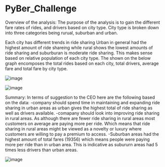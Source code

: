 # PyBer_Challenge

Overview of the analysis:
The purpose of the analysis is to gain the different fare rates of rides, and drivers based on city type. City type is broken down into three categories being rurual, suburban and urban.

Each city has different trends in ride sharing Urban in general had the highest amount of ride shareing while rural shows the lowest amounts of ride sharing and suburburan is moderate ride sharing. This makes sense based on relative population of each city type. The shown on the below graph encomposes the total rides based on each city, total drivers, average fare and total fare by city type.  

![image](https://user-images.githubusercontent.com/35518346/174202112-8cde4d7c-7494-4c46-969b-7ca5eaa8134f.png)


![image](https://user-images.githubusercontent.com/35518346/174202173-2cee0061-d4ca-4eb5-be8a-0a54693378de.png)


Summary:
In terms of suggestion to the CEO here are the following based on the data:
-company should spend time in maintaining and expanding ride sharing in urban areas as urban gives the highest total of ride sharing as well as drivers available.
-comapany should look into improving ride sharing in rural areas. As although there are fewer ride sharing in rural areas most customers on average are paying more per ride. Which means that ride sharing in rural areas might be viewed as a novelty or luxury where customers are willing to pay a premium to access. 
-Suburban areas had the highest amount of total fares (19356) which means people were paying more per ride than in urban area. This is indicative as subururn areas had 5 times less drivers than urban areas. 

![image](https://user-images.githubusercontent.com/35518346/174201910-ad81fc28-4ff0-467c-b371-70628c6cc485.png)
